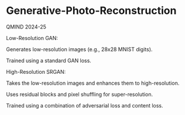 # Generative-Photo-Reconstruction
QMIND 2024-25

Low-Resolution GAN:

Generates low-resolution images (e.g., 28x28 MNIST digits).

Trained using a standard GAN loss.

High-Resolution SRGAN:

Takes the low-resolution images and enhances them to high-resolution.

Uses residual blocks and pixel shuffling for super-resolution.

Trained using a combination of adversarial loss and content loss.
